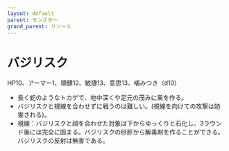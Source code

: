 ```yaml
---
layout: default
parent: モンスター
grand_parent: リソース
---
```


# バジリスク

HP10、アーマー1、頑健12、敏捷13、意思13、噛みつき（d10）

- 長く蛇のようなトカゲで、地中深くや足元の茂みに巣を作る。
- バジリスクと視線を合わせずに戦うのは難しい。(視線を向けての攻撃は妨害される)。
- 視線：バジリスクと顔を合わせた対象は下からゆっくりと石化し、3ラウンド後には完全に固まる。バジリスクの砂肝から解毒剤を作ることができる。バジリスクの反射は無害である。